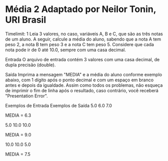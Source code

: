 # Média 2 Adaptado por Neilor Tonin, URI Brasil

Timelimit: 1 Leia 3 valores, no caso, variáveis A, B e C, que são as três notas de um aluno. A seguir, calcule a média do aluno, sabendo que a nota A tem peso 2, a nota B tem peso 3 e a nota C tem peso 5. Considere que cada nota pode ir de 0 até 10.0, sempre com uma casa decimal.

Entrada O arquivo de entrada contém 3 valores com uma casa decimal, de dupla precisão (double).

Saída Imprima a mensagem "MEDIA" e a média do aluno conforme exemplo abaixo, com 1 dígito após o ponto decimal e com um espaço em branco antes e depois da igualdade. Assim como todos os problemas, não esqueça de imprimir o fim de linha após o resultado, caso contrário, você receberá "Presentation Error".

Exemplos de Entrada Exemplos de Saída 5.0 6.0 7.0

MEDIA = 6.3

5.0 10.0 10.0

MEDIA = 9.0

10.0 10.0 5.0

MEDIA = 7.5